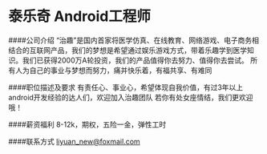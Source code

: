 泰乐奇 Android工程师
==========

####公司介绍
“治趣”是国内首家将医学仿真、在线教育、网络游戏、电子商务相结合的互联网产品，我们的梦想是希望通过娱乐游戏方式，带着乐趣学到医学知识。我们已获得2000万A轮投资，我们的产品值得你去努力、值得你去尝试。
所有人为自己的事业与梦想而努力，痛并快乐着，有福共享、有难同  

####职位描述及要求
有责任心、事业心，希望体现自我价值，有过3年以上android开发经验的达人们，欢迎加入治趣团队
若你有处女座情结，我们更欢迎哦！

####薪资福利
8-12k，期权，五险一金，弹性工时

####联系方式
[liyuan_new@foxmail.com](mailto:liyuan_new@foxmail.com)  